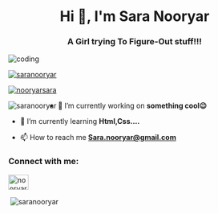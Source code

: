 <h1 align="center">Hi 👋, I'm Sara Nooryar</h1>
<h3 align="center">A Girl trying To Figure-Out stuff!!!</h3>

![coding](https://user-images.githubusercontent.com/103105418/170674219-70ba74ec-d205-483a-b8a7-bfb7530c29f0.gif)





<p align="left"> <a href="https://github.com/ryo-ma/github-profile-trophy"><img src="https://github-profile-trophy.vercel.app/?username=saranooryar" alt="saranooryar" /></a> </p>


<p align="left"> <a href="https://twitter.com/nooryarsara" target="blank"><img src="https://img.shields.io/twitter/follow/nooryarsara?logo=twitter&style=for-the-badge" alt="nooryarsara" /></a> </p>

<p><img align="left" src="https://github-readme-stats.vercel.app/api/top-langs?username=saranooryar&show_icons=true&locale=en&layout=compact" alt="saranooryar" /></p>


- 🔭 I’m currently working on **something cool😉**

- 🌱 I’m currently learning **Html,Css....**

- 📫 How to reach me **Sara.nooryar@gmail.com**

<h3 align="left">Connect with me:</h3>
<p align="left">
<a href="https://twitter.com/nooryarsara" target="blank"><img align="center" src="https://raw.githubusercontent.com/rahuldkjain/github-profile-readme-generator/master/src/images/icons/Social/twitter.svg" alt="nooryarsara" height="30" width="40" /></a>
</p>



<p>&nbsp;<img align="center" src="https://github-readme-stats.vercel.app/api?username=saranooryar&show_icons=true&locale=en" alt="saranooryar" /></p>



